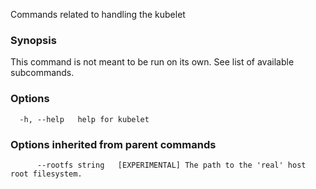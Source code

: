 
Commands related to handling the kubelet

### Synopsis

This command is not meant to be run on its own. See list of available subcommands.

### Options

```
  -h, --help   help for kubelet
```

### Options inherited from parent commands

```
      --rootfs string   [EXPERIMENTAL] The path to the 'real' host root filesystem.
```


